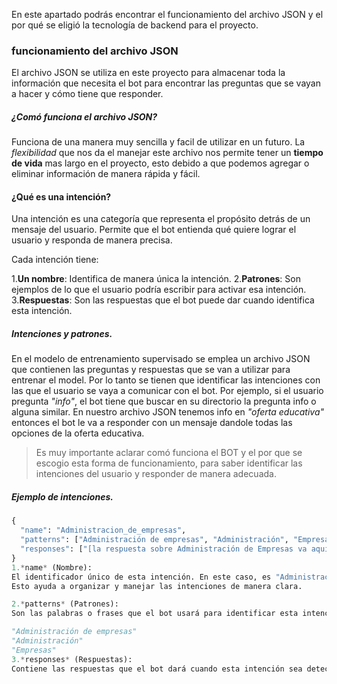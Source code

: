 En este apartado podrás encontrar el funcionamiento del archivo JSON y el por qué se eligió la tecnología de backend para el proyecto.
### funcionamiento del archivo JSON
El archivo JSON se utiliza en este proyecto para almacenar toda la información que necesita el bot para encontrar las preguntas que se vayan a hacer y cómo tiene que responder.
##### ¿Comó funciona el archivo JSON?
Funciona de una manera muy sencilla y facil de utilizar en un futuro. La *flexibilidad* que nos da el manejar este archivo nos permite tener un **tiempo de vida** mas largo en el proyecto, esto debido a que podemos agregar o eliminar información de manera rápida y fácil. 
#### ¿Qué es una intención?
Una intención es una categoría que representa el propósito detrás de un mensaje del usuario. Permite que el bot entienda qué quiere lograr el usuario y responda de manera precisa.

Cada intención tiene:

1.**Un nombre**: Identifica de manera única la intención.
2.**Patrones**: Son ejemplos de lo que el usuario podría    escribir para activar esa intención.
3.**Respuestas**: Son las respuestas que el bot puede dar cuando identifica esta intención.
##### Intenciones y patrones.
En el modelo de entrenamiento supervisado se emplea un archivo JSON que contienen las preguntas y respuestas que se van a utilizar para entrenar el model. Por lo tanto se tienen que identificar las intenciones con las que el usuario se vaya a comunicar con el bot. Por ejemplo, si el usuario pregunta *"info"*, el bot tiene que buscar en su directorio la pregunta info o alguna similar. En nuestro archivo JSON tenemos info en *"oferta educativa"* entonces el bot le va a responder con un mensaje dandole todas las opciones de la oferta educativa.
>Es muy importante aclarar comó funciona el BOT y el por que se escogio esta forma de funcionamiento, para saber identificar las intenciones del usuario y responder de manera adecuada.
##### Ejemplo de intenciones.
```python
{
  "name": "Administracion_de_empresas",
  "patterns": ["Administración de empresas", "Administración", "Empresas"],
  "responses": ["[la respuesta sobre Administración de Empresas va aquí]"]
}
1.*name* (Nombre):
El identificador único de esta intención. En este caso, es "Administracion_de_empresas".
Esto ayuda a organizar y manejar las intenciones de manera clara.

2.*patterns* (Patrones):
Son las palabras o frases que el bot usará para identificar esta intención. Ejemplo:

"Administración de empresas"
"Administración"
"Empresas"
3.*responses* (Respuestas):
Contiene las respuestas que el bot dará cuando esta intención sea detectada. En este caso, hemos usado un marcador **([la respuesta sobre Administración de Empresas va aquí])** para personalizarlo después

